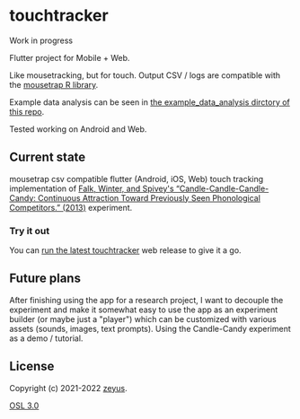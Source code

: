 # touchtracker

Work in progress

Flutter project for Mobile + Web.

Like mousetracking, but for touch. Output CSV / logs are compatible with the [mousetrap R library](http://pascalkieslich.github.io/mousetrap/index.html). 

Example data analysis can be seen in [the example_data_analysis dirctory of this repo](https://github.com/zeyus/touchtracker/tree/main/example_data_analysis).

Tested working on Android and Web.

## Current state

mousetrap csv compatible flutter (Android, iOS, Web) touch tracking implementation of [Falk, Winter, and Spivey's “Candle-Candle-Candle-Candy: Continuous Attraction Toward Previously Seen Phonological Competitors.” (2013)](https://escholarship.org/uc/item/11c5k48v#main) experiment.

### Try it out

You can [run the latest touchtracker](https://zeyus.com/touchtracker/web/index.html) web release to give it a go.

## Future plans

After finishing using the app for a research project, I want to decouple the experiment and make it somewhat easy to use the app as an experiment builder (or maybe just a "player") which can be customized with various assets (sounds, images, text prompts). Using the Candle-Candy experiment as a demo / tutorial.

## License

Copyright (c) 2021-2022 [zeyus](https://github.com/zeyus).

[OSL 3.0](LICENSE.txt)
